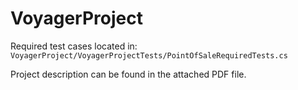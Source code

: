 # VoyagerProject

Required test cases located in: 
```VoyagerProject/VoyagerProjectTests/PointOfSaleRequiredTests.cs```  

Project description can be found in the attached PDF file.

